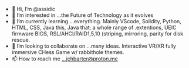 - 👋 Hi, I’m @assidic
- 👀 I’m interested in ...the Future of Technology as it evolves
- 🌱 I’m currently learning ...everything. Mainly VScode, Solidity, Python, HTML, CSS, Java this, Java that; a whole range of .extentions, UEIC firmware BIOS, RSL/AHCI/RAID1,5,10 (striping, mirroring, parity for disk rescue.
- 💞️ I’m looking to collaborate on ...many ideas. Interactive VR/XR fully immersive CHess Game w/ rabbithole themes.
- 📫 How to reach me ...jchbarter@proton.me

<!---
assidic/assidic is a ✨ special ✨ repository because its `README.md` (this file) appears on your GitHub profile.
You can click the Preview link to take a look at your changes.
--->

